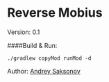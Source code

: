 Reverse Mobius
==============
Version: 0.1

####Build & Run:
```
./gradlew copyMod runMod -d
```

Author: [Andrey Saksonov](https://saksonov.me)
